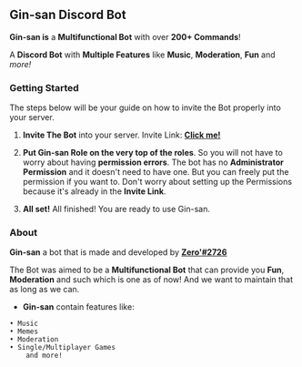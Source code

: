 ## Gin-san Discord Bot

**Gin-san is** a **Multifunctional Bot** with over **200+ Commands**!

A **Discord Bot** with **Multiple Features** like **Music**, **Moderation**, **Fun** and *more!*

### Getting Started
The steps below will be your guide on how to invite the Bot properly into your server.

1. **Invite The Bot** into your server.
Invite Link: **[Click me!](https://bit.ly/2NtdTWy)**

2. **Put Gin-san Role on the very top of the roles**.
So you will not have to worry about having **permission errors**. The bot has no **Administrator Permission** and it doesn't need to have one. But you can freely put the permission if you want to. Don't worry about setting up the Permissions because it's already in the **Invite Link**.

3. **All set!**
All finished! You are ready to use Gin-san.

### About

**Gin-san** a bot that is made and developed by **[Zero'#2726](https://discord.gg/ZsSx8XB)**

The Bot was aimed to be a **Multifunctional Bot** that can provide you **Fun**, **Moderation** and such which is one as of now! And we want to maintain that as long as we can.
 
- **Gin-san** contain features like:
```
• Music
• Memes
• Moderation
• Single/Multiplayer Games
    and more!
```
